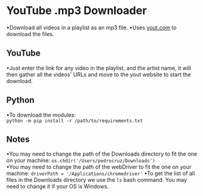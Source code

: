 # YouTube .mp3 Downloader
•Download all videos in a playlist as an mp3 file.
•Uses [yout.com](https://yout.com/) to download the files.

## YouTube 
•Just enter the link for any video in the playlist, and the artist name, it will then gather all the videos' URLs and move to the yout website to start the download.

## Python
•To download the modules:<br/>
`python -m pip install -r /path/to/requirements.txt`

## Notes
•You may need to change the path of the Downloads directory to fit the one on your machine: `os.chdir('/Users/pedrocruz/Downloads')`<br/>
•You may need to change the path of the webDriver  to fit the one on your machine: `driverPath = '/Applications/chromedriver'`
•To get the list of all files in the Downloads directory we use the `ls` bash command. You may need to change it if your OS is Windows.